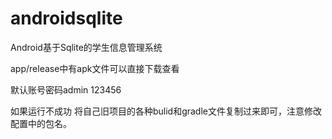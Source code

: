 # androidsqlite
Android基于Sqlite的学生信息管理系统

app/release中有apk文件可以直接下载查看

默认账号密码admin 123456

如果运行不成功 将自己旧项目的各种bulid和gradle文件复制过来即可，注意修改配置中的包名。
